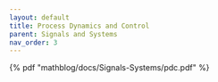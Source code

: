 ```yaml
---
layout: default
title: Process Dynamics and Control
parent: Signals and Systems
nav_order: 3
---
```


 {% pdf "mathblog/docs/Signals-Systems/pdc.pdf" %}
